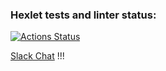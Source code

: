 ### Hexlet tests and linter status:
[![Actions Status](https://github.com/ArkadiyKonstantinov/frontend-project-12/workflows/hexlet-check/badge.svg)](https://github.com/ArkadiyKonstantinov/frontend-project-12/actions)

[Slack Chat](slackchat.up.railway.app)
!!!
